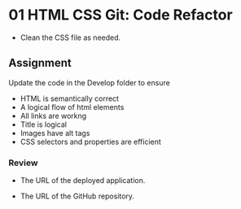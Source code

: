 # 01 HTML CSS Git: Code Refactor
* Clean the CSS file as needed.


## Assignment
Update the code in the Develop folder to ensure

* HTML is semantically correct
* A logical flow of html elements
* All links are workng
* Title is logical
* Images have alt tags
* CSS selectors and properties are efficient

### Review

* The URL of the deployed application.

* The URL of the GitHub repository. 
